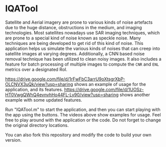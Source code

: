 # IQATool

Satellite and Aerial imagery are prone to various kinds of noise artefacts due to the huge distance, obstructions in the medium, and imaging technologies. Most satellites nowadays use SAR imaging techniques, which are prone to a special kind of noise known as speckle noise. Many techniques are being developed to get rid of this kind of noise. This application helps us simulate the various kinds of noises that can creep into satellite images at varying degrees. Additionally, a CNN based noise removal technique has been utilized to clean noisy images. It also includes a feature for batch processing of multiple images to compute the `CNR` and `ENL` metrics over a designated RoI.

https://drive.google.com/file/d/1rFwFbC3arrU9oXtsgrXbP-OLCNVX3uQk/view?usp=sharing shows an example of usage for the application, and its features.
https://drive.google.com/file/d/1UOSz-HT0VwgQWhQ4evnvhHo44FL-Ly90/view?usp=sharing shows another example with some updated features.

Run "IQATool.m" to start the application, and then you can start playing with the app using the buttons. The videos above show examples for usage. Feel free to play around with the application or the code. Do not forget to change the original directory locations.

You can also fork this repository and modify the code to build your own version.
